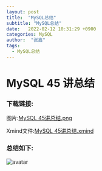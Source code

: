 ```yaml
---
layout: post
title:  "MySQL总结"
subtitle: "MySQL总结"
date:   2022-02-12 10:31:29 +0900
categories: MySQL
author:  "张鑫"
tags:
  - MySQL总结
---
```


# MySQL 45 讲总结

### 下载链接:
图片:[MySQL 45讲总结.png](/myblog/img/mysql45class.png)

Xmind文件:[MySQL 45讲总结.xmind](/myblog/img/mysql45class.xmind)

### 总结如下:
![avatar](/myblog/img/mysql45class.png)
